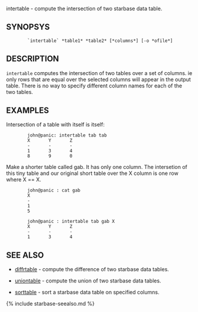 

intertable - compute the intersection of two starbase data table.

SYNOPSYS
--------

```
        `intertable` *table1* *table2* [*columns*] [-o *ofile*]
```

DESCRIPTION
-----------

`intertable` computes the intersection of two tables over a set of columns.  ie
only rows that are equal over the selected columns will appear in the output
table.  There is no way to specify different column names for each of the two
tables.

EXAMPLES
--------

Intersection of a table with itself is itself:

```
        john@panic: intertable tab tab
        X       Y       Z
        -       -       -
        1       3       4
        8       9       0
```

Make a shorter table called gab.  It has only one column.  The intersetion of
this tiny table and our original short table over the X column is one row
where X == X.

```
        john@panic : cat gab
        X
        -
        1
        5

        john@panic : intertable tab gab X
        X       Y       Z
        -       -       -
        1       3       4
```

SEE ALSO
--------

- [diffrtable](diffrtable.html) - compute the difference of two starbase data tables.
- [uniontable](uniontable.html) - compute the union of two starbase data tables.



- [sorttable](sorttable.html)   - sort a starbase data table on specified columns.


{% include starbase-seealso.md %}

